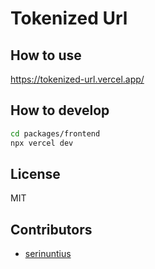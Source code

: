 # Tokenized Url

## How to use

https://tokenized-url.vercel.app/


## How to develop
```bash
cd packages/frontend
npx vercel dev 
```

## License
MIT

## Contributors
- [serinuntius](https://twitter.com/_serinuntius)
